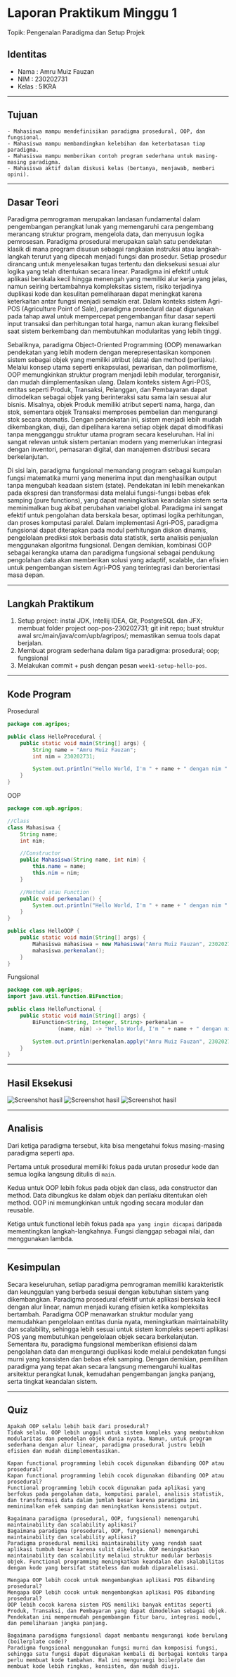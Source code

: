 # Laporan Praktikum Minggu 1
Topik: Pengenalan Paradigma dan Setup Projek

## Identitas
- Nama  : Amru Muiz Fauzan
- NIM   : 230202731
- Kelas : 5IKRA

---

## Tujuan
```
- Mahasiswa mampu mendefinisikan paradigma prosedural, OOP, dan fungsional.
- Mahasiswa mampu membandingkan kelebihan dan keterbatasan tiap paradigma.
- Mahasiswa mampu memberikan contoh program sederhana untuk masing-masing paradigma.
- Mahasiswa aktif dalam diskusi kelas (bertanya, menjawab, memberi opini).
```
---

## Dasar Teori
Paradigma pemrograman merupakan landasan fundamental dalam pengembangan perangkat lunak yang memengaruhi cara pengembang merancang struktur program, mengelola data, dan menyusun logika pemrosesan. Paradigma prosedural merupakan salah satu pendekatan klasik di mana program disusun sebagai rangkaian instruksi atau langkah-langkah terurut yang dipecah menjadi fungsi dan prosedur. Setiap prosedur dirancang untuk menyelesaikan tugas tertentu dan dieksekusi sesuai alur logika yang telah ditentukan secara linear. Paradigma ini efektif untuk aplikasi berskala kecil hingga menengah yang memiliki alur kerja yang jelas, namun seiring bertambahnya kompleksitas sistem, risiko terjadinya duplikasi kode dan kesulitan pemeliharaan dapat meningkat karena keterkaitan antar fungsi menjadi semakin erat. Dalam konteks sistem Agri-POS (Agriculture Point of Sale), paradigma prosedural dapat digunakan pada tahap awal untuk mempercepat pengembangan fitur dasar seperti input transaksi dan perhitungan total harga, namun akan kurang fleksibel saat sistem berkembang dan membutuhkan modularitas yang lebih tinggi.

Sebaliknya, paradigma Object-Oriented Programming (OOP) menawarkan pendekatan yang lebih modern dengan merepresentasikan komponen sistem sebagai objek yang memiliki atribut (data) dan method (perilaku). Melalui konsep utama seperti enkapsulasi, pewarisan, dan polimorfisme, OOP memungkinkan struktur program menjadi lebih modular, terorganisir, dan mudah diimplementasikan ulang. Dalam konteks sistem Agri-POS, entitas seperti Produk, Transaksi, Pelanggan, dan Pembayaran dapat dimodelkan sebagai objek yang berinteraksi satu sama lain sesuai alur bisnis. Misalnya, objek Produk memiliki atribut seperti nama, harga, dan stok, sementara objek Transaksi memproses pembelian dan mengurangi stok secara otomatis. Dengan pendekatan ini, sistem menjadi lebih mudah dikembangkan, diuji, dan dipelihara karena setiap objek dapat dimodifikasi tanpa mengganggu struktur utama program secara keseluruhan. Hal ini sangat relevan untuk sistem pertanian modern yang memerlukan integrasi dengan inventori, pemasaran digital, dan manajemen distribusi secara berkelanjutan.

Di sisi lain, paradigma fungsional memandang program sebagai kumpulan fungsi matematika murni yang menerima input dan menghasilkan output tanpa mengubah keadaan sistem (state). Pendekatan ini lebih menekankan pada ekspresi dan transformasi data melalui fungsi-fungsi bebas efek samping (pure functions), yang dapat meningkatkan keandalan sistem serta meminimalkan bug akibat perubahan variabel global. Paradigma ini sangat efektif untuk pengolahan data berskala besar, optimasi logika perhitungan, dan proses komputasi paralel. Dalam implementasi Agri-POS, paradigma fungsional dapat diterapkan pada modul perhitungan diskon dinamis, pengelolaan prediksi stok berbasis data statistik, serta analisis penjualan menggunakan algoritma fungsional. Dengan demikian, kombinasi OOP sebagai kerangka utama dan paradigma fungsional sebagai pendukung pengolahan data akan memberikan solusi yang adaptif, scalable, dan efisien untuk pengembangan sistem Agri-POS yang terintegrasi dan berorientasi masa depan.

---

## Langkah Praktikum
1. Setup project: instal JDK, Intellij IDEA, Git, PostgreSQL dan JFX; membuat folder project oop-pos-230202731; git init repo; buat struktur awal src/main/java/com/upb/agripos/; memastikan semua tools dapat berjalan.
2. Membuat program sederhana dalam tiga paradigma: prosedural; oop; fungsional
3. Melakukan commit + push dengan pesan `` week1-setup-hello-pos ``.

---

## Kode Program
Prosedural
```java
package com.agripos;

public class HelloProcedural {
    public static void main(String[] args) {
        String name = "Amru Muiz Fauzan";
        int nim = 230202731;

        System.out.println("Hello World, I'm " + name + " dengan nim " + nim);
    }
}
```

OOP
```java
package com.upb.agripos;

//Class
class Mahasiswa {
    String name;
    int nim;

    //Constructor
    public Mahasiswa(String name, int nim) {
        this.name = name;
        this.nim = nim;
    }

    //Method atau Function
    public void perkenalan() {
        System.out.println("Hello World, I'm " + name + " dengan nim " + nim);
    }
}

public class HelloOOP {
    public static void main(String[] args) {
        Mahasiswa mahasiswa = new Mahasiswa("Amru Muiz Fauzan", 230202731);
        mahasiswa.perkenalan();
    }
}
```

Fungsional
```java
package com.upb.agripos;
import java.util.function.BiFunction;

public class HelloFunctional {
    public static void main(String[] args) {
        BiFunction<String, Integer, String> perkenalan =
                (name, nim) -> "Hello World, I'm " + name + " dengan nim " + nim;

        System.out.println(perkenalan.apply("Amru Muiz Fauzan", 230202731));
    }
}
```

---

## Hasil Eksekusi
![Screenshot hasil](screenshots/ss-helloworld-procedural.png)
![Screenshot hasil](screenshots/ss-helloworld-oop.png)
![Screenshot hasil](screenshots/ss-helloworld-functional.png)

---

## Analisis
Dari ketiga paradigma tersebut, kita bisa mengetahui fokus masing-masing paradigma seperti apa. 

Pertama untuk prosedural memiliki fokus pada urutan prosedur kode dan semua logika langsung ditulis di ``main``.

Kedua untuk OOP lebih fokus pada objek dan class, ada constructor dan method. Data dibungkus ke dalam objek dan perilaku ditentukan oleh method. OOP ini memungkinkan untuk ngoding secara modular dan reusable.

Ketiga untuk functional lebih fokus pada ``apa yang ingin dicapai`` daripada mementingkan langkah-langkahnya. Fungsi dianggap sebagai nilai, dan menggunakan lambda.

---

## Kesimpulan
Secara keseluruhan, setiap paradigma pemrograman memiliki karakteristik dan keunggulan yang berbeda sesuai dengan kebutuhan sistem yang dikembangkan. Paradigma prosedural efektif untuk aplikasi berskala kecil dengan alur linear, namun menjadi kurang efisien ketika kompleksitas bertambah. Paradigma OOP menawarkan struktur modular yang memudahkan pengelolaan entitas dunia nyata, meningkatkan maintainability dan scalability, sehingga lebih sesuai untuk sistem kompleks seperti aplikasi POS yang membutuhkan pengelolaan objek secara berkelanjutan. Sementara itu, paradigma fungsional memberikan efisiensi dalam pengolahan data dan mengurangi duplikasi kode melalui pendekatan fungsi murni yang konsisten dan bebas efek samping. Dengan demikian, pemilihan paradigma yang tepat akan secara langsung memengaruhi kualitas arsitektur perangkat lunak, kemudahan pengembangan jangka panjang, serta tingkat keandalan sistem.

---

## Quiz
```
Apakah OOP selalu lebih baik dari prosedural?
Tidak selalu. OOP lebih unggul untuk sistem kompleks yang membutuhkan modularitas dan pemodelan objek dunia nyata. Namun, untuk program sederhana dengan alur linear, paradigma prosedural justru lebih efisien dan mudah diimplementasikan.

Kapan functional programming lebih cocok digunakan dibanding OOP atau prosedural?
Kapan functional programming lebih cocok digunakan dibanding OOP atau prosedural?
Functional programming lebih cocok digunakan pada aplikasi yang berfokus pada pengolahan data, komputasi paralel, analisis statistik, dan transformasi data dalam jumlah besar karena paradigma ini meminimalkan efek samping dan meningkatkan konsistensi output.

Bagaimana paradigma (prosedural, OOP, fungsional) memengaruhi maintainability dan scalability aplikasi?
Bagaimana paradigma (prosedural, OOP, fungsional) memengaruhi maintainability dan scalability aplikasi?
Paradigma prosedural memiliki maintainability yang rendah saat aplikasi tumbuh besar karena sulit dikelola. OOP meningkatkan maintainability dan scalability melalui struktur modular berbasis objek. Functional programming meningkatkan keandalan dan skalabilitas dengan kode yang bersifat stateless dan mudah diparalelisasi.

Mengapa OOP lebih cocok untuk mengembangkan aplikasi POS dibanding prosedural?
Mengapa OOP lebih cocok untuk mengembangkan aplikasi POS dibanding prosedural?
OOP lebih cocok karena sistem POS memiliki banyak entitas seperti Produk, Transaksi, dan Pembayaran yang dapat dimodelkan sebagai objek. Pendekatan ini mempermudah pengembangan fitur baru, integrasi modul, dan pemeliharaan jangka panjang.

Bagaimana paradigma fungsional dapat membantu mengurangi kode berulang (boilerplate code)?
Paradigma fungsional menggunakan fungsi murni dan komposisi fungsi, sehingga satu fungsi dapat digunakan kembali di berbagai konteks tanpa perlu membuat kode tambahan. Hal ini mengurangi boilerplate dan membuat kode lebih ringkas, konsisten, dan mudah diuji.

```
